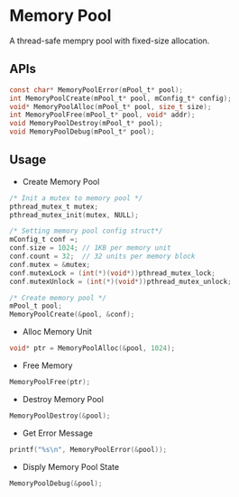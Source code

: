 # Memory Pool
A thread-safe mempry pool with fixed-size allocation.  

## APIs
```C
const char* MemoryPoolError(mPool_t* pool);
int MemoryPoolCreate(mPool_t* pool, mConfig_t* config);
void* MemoryPoolAlloc(mPool_t* pool, size_t size);
int MemoryPoolFree(mPool_t* pool, void* addr);
void MemoryPoolDestroy(mPool_t* pool);
void MemoryPoolDebug(mPool_t* pool);
```

## Usage
* Create Memory Pool
```C
/* Init a mutex to memory pool */
pthread_mutex_t mutex;
pthread_mutex_init(mutex, NULL);

/* Setting memory pool config struct*/
mConfig_t conf =;
conf.size = 1024; // 1KB per memory unit
conf.count = 32;  // 32 units per memory block
conf.mutex = &mutex;
conf.mutexLock = (int(*)(void*))pthread_mutex_lock;
conf.mutexUnlock = (int(*)(void*))pthread_mutex_unlock;

/* Create memory pool */
mPool_t pool;
MemoryPoolCreate(&pool, &conf);
```

* Alloc Memory Unit
```C
void* ptr = MemoryPoolAlloc(&pool, 1024);
```

* Free Memory
```C
MemoryPoolFree(ptr);
```

* Destroy Memory Pool
```C
MemoryPoolDestroy(&pool);
```

* Get Error Message
```C
printf("%s\n", MemoryPoolError(&pool));
```

* Disply Memory Pool State
```C
MemoryPoolDebug(&pool);
```